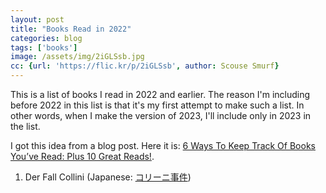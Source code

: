 ```yaml
---
layout: post
title: "Books Read in 2022"
categories: blog
tags: ['books']
image: /assets/img/2iGLSsb.jpg
cc: {url: 'https://flic.kr/p/2iGLSsb', author: Scouse Smurf}
---
```


This is a list of books I read in 2022 and earlier. The reason I'm including before 2022 in this list is that it's my first attempt to make such a list. In other words, when I make the version of 2023, I'll include only in 2023 in the list.

I got this idea from a blog post. Here it is: [6 Ways To Keep Track Of Books You’ve Read: Plus 10 Great Reads!](https://snailpacetransformations.com/6-ways-to-keep-track-of-books-you-have-read/).

1. Der Fall Collini (Japanese: [コリーニ事件]((https://amzn.to/31G4gi9)))